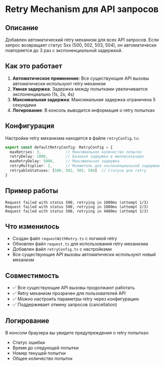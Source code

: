 # Retry Mechanism для API запросов

## Описание

Добавлен автоматический retry механизм для всех API запросов. Если запрос возвращает статус 5xx (500, 502, 503, 504), он автоматически повторяется до 3 раз с экспоненциальной задержкой.

## Как это работает

1. **Автоматическое применение**: Все существующие API вызовы автоматически используют retry механизм
2. **Умная задержка**: Задержка между попытками увеличивается экспоненциально (1s, 2s, 4s)
3. **Максимальная задержка**: Максимальная задержка ограничена 5 секундами
4. **Логирование**: В консоль выводится информация о retry попытках

## Конфигурация

Настройки retry механизма находятся в файле `retryConfig.ts`:

```typescript
export const defaultRetryConfig: RetryConfig = {
  maxRetries: 3,           // Максимальное количество попыток
  retryDelay: 1000,        // Базовая задержка в миллисекундах
  maxRetryDelay: 5000,     // Максимальная задержка
  retryMultiplier: 2,      // Множитель для экспоненциальной задержки
  retryableStatuses: [500, 502, 503, 504]  // Статусы для retry
}
```

## Пример работы

```
Request failed with status 500, retrying in 1000ms (attempt 1/3)
Request failed with status 500, retrying in 2000ms (attempt 2/3)
Request failed with status 500, retrying in 4000ms (attempt 3/3)
```

## Что изменилось

- Создан файл `requestWithRetry.ts` с логикой retry
- Обновлен файл `request.ts` для использования retry механизма
- Добавлен файл `retryConfig.ts` с настройками
- Все существующие API вызовы автоматически используют новый механизм

## Совместимость

- ✅ Все существующие API вызовы продолжают работать
- ✅ Retry механизм прозрачен для пользователей API
- ✅ Можно настроить параметры retry через конфигурацию
- ✅ Поддерживает отмену запросов (cancellation)

## Логирование

В консоли браузера вы увидите предупреждения о retry попытках:
- Статус ошибки
- Время до следующей попытки
- Номер текущей попытки
- Общее количество попыток
